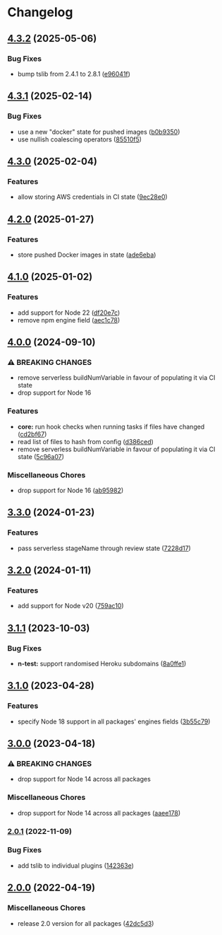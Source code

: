 # Changelog

## [4.3.2](https://github.com/Financial-Times/dotcom-tool-kit/compare/state-v4.3.1...state-v4.3.2) (2025-05-06)


### Bug Fixes

* bump tslib from 2.4.1 to 2.8.1 ([e96041f](https://github.com/Financial-Times/dotcom-tool-kit/commit/e96041fd539954bf26652a35e3d86330e47deeb6))

## [4.3.1](https://github.com/Financial-Times/dotcom-tool-kit/compare/state-v4.3.0...state-v4.3.1) (2025-02-14)


### Bug Fixes

* use a new "docker" state for pushed images ([b0b9350](https://github.com/Financial-Times/dotcom-tool-kit/commit/b0b9350128faa5a2eef644a264da527c39fd93f5))
* use nullish coalescing operators ([85510f5](https://github.com/Financial-Times/dotcom-tool-kit/commit/85510f583f1cd6b4c80908c3f26b5bb249384249))

## [4.3.0](https://github.com/Financial-Times/dotcom-tool-kit/compare/state-v4.2.0...state-v4.3.0) (2025-02-04)


### Features

* allow storing AWS credentials in CI state ([9ec28e0](https://github.com/Financial-Times/dotcom-tool-kit/commit/9ec28e03925433afbeb87eccd154c3b8ee58d920))

## [4.2.0](https://github.com/Financial-Times/dotcom-tool-kit/compare/state-v4.1.0...state-v4.2.0) (2025-01-27)


### Features

* store pushed Docker images in state ([ade6eba](https://github.com/Financial-Times/dotcom-tool-kit/commit/ade6eba1f9c76796936f8d6aae66687a55578555))

## [4.1.0](https://github.com/Financial-Times/dotcom-tool-kit/compare/state-v4.0.0...state-v4.1.0) (2025-01-02)


### Features

* add support for Node 22 ([df20e7c](https://github.com/Financial-Times/dotcom-tool-kit/commit/df20e7c455a16eeb3e75a2e940c93848d618a218))
* remove npm engine field ([aec1c78](https://github.com/Financial-Times/dotcom-tool-kit/commit/aec1c78aedb8f26a43b25824eb19e30101806182))

## [4.0.0](https://github.com/Financial-Times/dotcom-tool-kit/compare/state-v3.3.0...state-v4.0.0) (2024-09-10)


### ⚠ BREAKING CHANGES

* remove serverless buildNumVariable in favour of populating it via CI state
* drop support for Node 16

### Features

* **core:** run hook checks when running tasks if files have changed ([cd2bf67](https://github.com/Financial-Times/dotcom-tool-kit/commit/cd2bf67ffb7b431cc1a8e6ecd977de330bec952d))
* read list of files to hash from config ([d386ced](https://github.com/Financial-Times/dotcom-tool-kit/commit/d386ced40bdace1525f46aa4337d1037f2d7fcc6))
* remove serverless buildNumVariable in favour of populating it via CI state ([5c96a07](https://github.com/Financial-Times/dotcom-tool-kit/commit/5c96a07f117de53cbdb2933053f36e7740d6b14d))


### Miscellaneous Chores

* drop support for Node 16 ([ab95982](https://github.com/Financial-Times/dotcom-tool-kit/commit/ab95982635e255fec49d08af9894c2833a36500e))

## [3.3.0](https://github.com/Financial-Times/dotcom-tool-kit/compare/state-v3.2.0...state-v3.3.0) (2024-01-23)


### Features

* pass serverless stageName through review state ([7228d17](https://github.com/Financial-Times/dotcom-tool-kit/commit/7228d17001221fe46df0d89025654298baac2533))

## [3.2.0](https://github.com/Financial-Times/dotcom-tool-kit/compare/state-v3.1.1...state-v3.2.0) (2024-01-11)


### Features

* add support for Node v20 ([759ac10](https://github.com/Financial-Times/dotcom-tool-kit/commit/759ac10e309885e99f54ae431c301c32ee04f972))

## [3.1.1](https://github.com/Financial-Times/dotcom-tool-kit/compare/state-v3.1.0...state-v3.1.1) (2023-10-03)


### Bug Fixes

* **n-test:** support randomised Heroku subdomains ([8a0ffe1](https://github.com/Financial-Times/dotcom-tool-kit/commit/8a0ffe112664461dbbcab18a5c73d7562bddd478))

## [3.1.0](https://github.com/Financial-Times/dotcom-tool-kit/compare/state-v3.0.0...state-v3.1.0) (2023-04-28)


### Features

* specify Node 18 support in all packages' engines fields ([3b55c79](https://github.com/Financial-Times/dotcom-tool-kit/commit/3b55c79f3f55b448f1a92fcf842dab6a8906ea70))

## [3.0.0](https://github.com/Financial-Times/dotcom-tool-kit/compare/state-v2.0.1...state-v3.0.0) (2023-04-18)


### ⚠ BREAKING CHANGES

* drop support for Node 14 across all packages

### Miscellaneous Chores

* drop support for Node 14 across all packages ([aaee178](https://github.com/Financial-Times/dotcom-tool-kit/commit/aaee178b535a51f9c75a882d78ffd8e8aa3eac60))

### [2.0.1](https://github.com/Financial-Times/dotcom-tool-kit/compare/state-v2.0.0...state-v2.0.1) (2022-11-09)


### Bug Fixes

* add tslib to individual plugins ([142363e](https://github.com/Financial-Times/dotcom-tool-kit/commit/142363edb2a82ebf4dc3c8e1b392888ebfd7dc89))

## [2.0.0](https://github.com/Financial-Times/dotcom-tool-kit/compare/state-v1.9.0...state-v2.0.0) (2022-04-19)


### Miscellaneous Chores

* release 2.0 version for all packages ([42dc5d3](https://github.com/Financial-Times/dotcom-tool-kit/commit/42dc5d39bf330b9bca4121d062470904f9c6918d))
